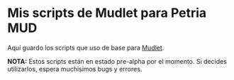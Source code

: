 # Mis scripts de Mudlet para Petria MUD

Aquí guardo los scripts que uso de base para [Mudlet](https://www.mudlet.org/).

**NOTA:** Estos scripts están en estado pre-alpha por el momento. Si decides utilizarlos, espera
muchísimos bugs y errores.

